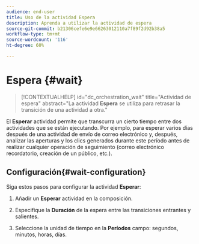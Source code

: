 ```yaml
---
audience: end-user
title: Uso de la actividad Espera
description: Aprenda a utilizar la actividad de espera
source-git-commit: b21306cefe6e9e66263012110a7f89f2d92b38a5
workflow-type: tm+mt
source-wordcount: '116'
ht-degree: 60%

---
```


# Espera {#wait}

>[!CONTEXTUALHELP]
>id="dc_orchestration_wait"
>title="Actividad de espera"
>abstract="La actividad **Espera** se utiliza para retrasar la transición de una actividad a otra."

El **Esperar** actividad permite que transcurra un cierto tiempo entre dos actividades que se están ejecutando. Por ejemplo, para esperar varios días después de una actividad de envío de correo electrónico y, después, analizar las aperturas y los clics generados durante este período antes de realizar cualquier operación de seguimiento (correo electrónico recordatorio, creación de un público, etc.).

## Configuración{#wait-configuration}

Siga estos pasos para configurar la actividad **Esperar**:

1. Añadir un **Esperar** actividad en la composición.

1. Especifique la **Duración** de la espera entre las transiciones entrantes y salientes.

1. Seleccione la unidad de tiempo en la **Períodos** campo: segundos, minutos, horas, días.


